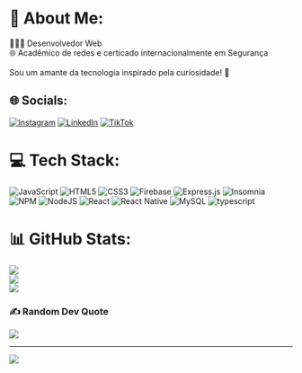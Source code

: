 # 💫 About Me:
 🧑🏻‍💻 Desenvolvedor Web<br> 🌐 Acadêmico de redes e certicado internacionalmente em Segurança<br><br>Sou um amante da tecnologia inspirado pela curiosidade!  🤖<br>


## 🌐 Socials:
[![Instagram](https://img.shields.io/badge/Instagram-%23E4405F.svg?logo=Instagram&logoColor=white)](https://instagram.com/julionorberto_s) [![LinkedIn](https://img.shields.io/badge/LinkedIn-%230077B5.svg?logo=linkedin&logoColor=white)](https://linkedin.com/in/julio-norberto) [![TikTok](https://img.shields.io/badge/TikTok-%23000000.svg?logo=TikTok&logoColor=white)](https://tiktok.com/@julionorberto_s) 

# 💻 Tech Stack:
![JavaScript](https://img.shields.io/badge/javascript-%23323330.svg?style=for-the-badge&logo=javascript&logoColor=%23F7DF1E) ![HTML5](https://img.shields.io/badge/html5-%23E34F26.svg?style=for-the-badge&logo=html5&logoColor=white) ![CSS3](https://img.shields.io/badge/css3-%231572B6.svg?style=for-the-badge&logo=css3&logoColor=white) ![Firebase](https://img.shields.io/badge/firebase-%23039BE5.svg?style=for-the-badge&logo=firebase) ![Express.js](https://img.shields.io/badge/express.js-%23404d59.svg?style=for-the-badge&logo=express&logoColor=%2361DAFB) ![Insomnia](https://img.shields.io/badge/Insomnia-black?style=for-the-badge&logo=insomnia&logoColor=5849BE) ![NPM](https://img.shields.io/badge/NPM-%23000000.svg?style=for-the-badge&logo=npm&logoColor=white) ![NodeJS](https://img.shields.io/badge/node.js-6DA55F?style=for-the-badge&logo=node.js&logoColor=white) ![React](https://img.shields.io/badge/react-%2320232a.svg?style=for-the-badge&logo=react&logoColor=%2361DAFB) ![React Native](https://img.shields.io/badge/react_native-%2320232a.svg?style=for-the-badge&logo=react&logoColor=%2361DAFB) ![MySQL](https://img.shields.io/badge/mysql-%2300f.svg?style=for-the-badge&logo=mysql&logoColor=white) ![typescript](https://img.shields.io/badge/TypeScript-007ACC?style=for-the-badge&logo=typescript&logoColor=white)
# 📊 GitHub Stats:
![](https://github-readme-stats.vercel.app/api?username=Julio-Norber&theme=nightowl&hide_border=false&include_all_commits=false&count_private=false)<br/>
![](https://github-readme-streak-stats.herokuapp.com/?user=Julio-Norberto&theme=nightowl&hide_border=false)<br/>
![](https://github-readme-stats.vercel.app/api/top-langs/?username=Julio-Norberto&theme=nightowl&hide_border=false&include_all_commits=false&count_private=false&layout=compact)

### ✍️ Random Dev Quote
![](https://quotes-github-readme.vercel.app/api?type=horizontal&theme=radical)

---
[![](https://visitcount.itsvg.in/api?id=Julio-Norberto&icon=0&color=0)](https://visitcount.itsvg.in)

<!-- Proudly created with GPRM ( https://gprm.itsvg.in ) -->
